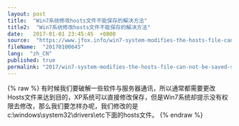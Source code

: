 ```yaml
---
layout: post
title:  "Win7系统修改hosts文件不能保存的解决方法"
title2:  "Win7系统修改hosts文件不能保存的解决方法"
date:   2017-01-01 23:45:45  +0800
source:  "https://www.jfox.info/win7-system-modifies-the-hosts-file-can-not-be-saved-solutions.html"
fileName:  "20170100645"
lang:  "zh_CN"
published: true
permalink: "2017/win7-system-modifies-the-hosts-file-can-not-be-saved-solutions.html"
---
```

{% raw %}
有时候我们要破解一些软件与服务器通讯，所以通常都需要更改Hosts文件来达到目的，XP系统可以直接修改保存，但是Win7系统却提示没有权限去修改，那么我们要怎样办呢，我们修改的是c:\windows\system32\drivers\etc下面的hosts文件。
{% endraw %}